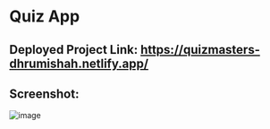 # Quiz App

## Deployed Project Link: https://quizmasters-dhrumishah.netlify.app/

## Screenshot: 

![image](https://user-images.githubusercontent.com/84569241/186726474-45d65277-1d42-4fbd-ab9b-074a7acc01fb.png)

